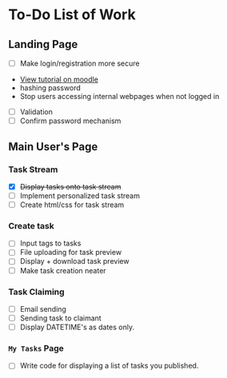 # To-Do List of Work

## Landing Page

- [ ] Make login/registration more secure <br>
* [View tutorial on moodle](http://moodle2.csis.ul.ie) <br>
* hashing password<br>
* Stop users accessing internal webpages when not logged in<br>
- [ ] Validation
- [ ] Confirm password mechanism

## Main User's Page
### Task Stream
- [X] ~~Display tasks onto task stream~~
- [ ] Implement personalized task stream
- [ ] Create html/css for task stream
### Create task
- [ ] Input tags to tasks
- [ ] File uploading for task preview
- [ ] Display + download task preview
- [ ] Make task creation neater
### Task Claiming
- [ ] Email sending
- [ ] Sending task to claimant
- [ ] Display DATETIME's as dates only.
### `My Tasks` Page
- [ ] Write code for displaying a list of tasks you published.
